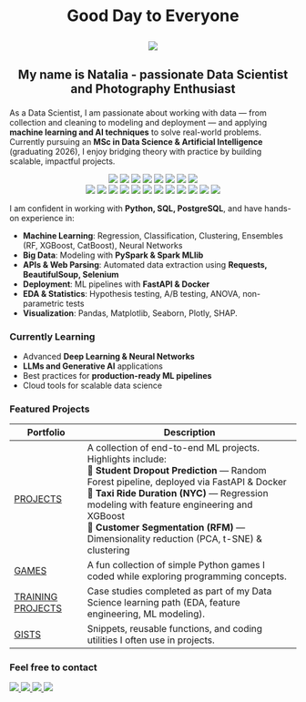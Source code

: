 # <p align="center"> Good Day to Everyone </p>

<center><img src = https://mozartcultures.com/en/wp-content/uploads/2021/04/data-s.jpeg></center>

## <p align="center"> My name is Natalia - passionate Data Scientist and Photography Enthusiast </p>

As a Data Scientist, I am passionate about working with data — from collection and cleaning to modeling and deployment — and applying **machine learning and AI techniques** to solve real-world problems.  
Currently pursuing an **MSc in Data Science & Artificial Intelligence** (graduating 2026), I enjoy bridging theory with practice by building scalable, impactful projects.

<p align="center">
  <img src="https://img.shields.io/badge/Python-3776AB?logo=python&logoColor=white" /> 
  <img src="https://img.shields.io/badge/SQL-336791" /> 
  <img src="https://img.shields.io/badge/PostgreSQL-4169E1?logo=postgresql&logoColor=white" /> 
  <img src="https://img.shields.io/badge/scikit--learn-F7931E?logo=scikitlearn&logoColor=white" /> 
  <img src="https://img.shields.io/badge/pandas-150458?logo=pandas&logoColor=white" /> 
  <img src="https://img.shields.io/badge/NumPy-013243?logo=numpy&logoColor=white" /> 
  <img src="https://img.shields.io/badge/Matplotlib-11557C?logo=matplotlib&logoColor=white" /> 
  <img src="https://img.shields.io/badge/Plotly-3F4F75?logo=plotly&logoColor=white" />
  <br/>
  <img src="https://img.shields.io/badge/PySpark-E25A1C?logo=apachespark&logoColor=white" /> 
  <img src="https://img.shields.io/badge/Spark_MLlib-E25A1C?logo=apachespark&logoColor=white" /> 
  <img src="https://img.shields.io/badge/Requests-000000?logo=requests&logoColor=white" /> 
  <img src="https://img.shields.io/badge/BeautifulSoup-181717" /> 
  <img src="https://img.shields.io/badge/Selenium-43B02A?logo=selenium&logoColor=white" /> 
  <img src="https://img.shields.io/badge/FastAPI-009688?logo=fastapi&logoColor=white" /> 
  <img src="https://img.shields.io/badge/Docker-2496ED?logo=docker&logoColor=white" /> 
  <img src="https://img.shields.io/badge/Jupyter-F37626?logo=jupyter&logoColor=white" /> 
  <img src="https://img.shields.io/badge/Git-F05032?logo=git&logoColor=white" /> 
  <img src="https://img.shields.io/badge/GitHub-181717?logo=github&logoColor=white" /> 
  <img src="https://img.shields.io/badge/VS%20Code-007ACC?logo=visualstudiocode&logoColor=white" /> 
  <img src="https://img.shields.io/badge/macOS-000000?logo=apple&logoColor=white" />
</p>

I am confident in working with **Python, SQL, PostgreSQL**, and have hands-on experience in:  
- **Machine Learning**: Regression, Classification, Clustering, Ensembles (RF, XGBoost, CatBoost), Neural Networks  
- **Big Data**: Modeling with **PySpark & Spark MLlib**  
- **APIs & Web Parsing**: Automated data extraction using **Requests, BeautifulSoup, Selenium**  
- **Deployment**: ML pipelines with **FastAPI & Docker**  
- **EDA & Statistics**: Hypothesis testing, A/B testing, ANOVA, non-parametric tests  
- **Visualization**: Pandas, Matplotlib, Seaborn, Plotly, SHAP.


### Currently Learning
- Advanced **Deep Learning & Neural Networks**
- **LLMs and Generative AI** applications
- Best practices for **production-ready ML pipelines**
- Cloud tools for scalable data science

### Featured Projects

| Portfolio | Description |
|---|---|
|[PROJECTS](https://github.com/KonovalovaDS/PROJECTS) | A collection of end-to-end ML projects. Highlights include:<br>🔹 **Student Dropout Prediction** — Random Forest pipeline, deployed via FastAPI & Docker<br>🔹 **Taxi Ride Duration (NYC)** — Regression modeling with feature engineering and XGBoost<br>🔹 **Customer Segmentation (RFM)** — Dimensionality reduction (PCA, t-SNE) & clustering|
|[GAMES](https://github.com/KonovalovaDS/GAMES) | A fun collection of simple Python games I coded while exploring programming concepts.|
|[TRAINING PROJECTS](https://github.com/KonovalovaDS/TRAINING_PROJECTS) | Case studies completed as part of my Data Science learning path (EDA, feature engineering, ML modeling).|
|[GISTS](https://gist.github.com/KonovalovaDS) | Snippets, reusable functions, and coding utilities I often use in projects.|

### Feel free to contact 

<!-- Contact -->
  <a href="mailto:natalia_konovalova@icloud.com">
    <img src="https://img.shields.io/badge/Email-D14836?logo=gmail&logoColor=white" />
  </a>
  <a href="https://www.linkedin.com/in/nataliadatascience/">
    <img src="https://img.shields.io/badge/LinkedIn-0A66C2?logo=linkedin&logoColor=white" />
  </a>
  <a href="https://www.kaggle.com/nataliamantyk">
    <img src="https://img.shields.io/badge/Kaggle-20BEFF?logo=kaggle&logoColor=white" />
  </a>
  <a href="https://t.me/KonovalovaDS">
    <img src="https://img.shields.io/badge/Telegram-26A5E4?logo=telegram&logoColor=white" />
  </a>
